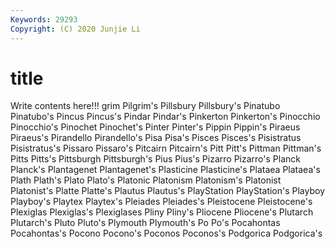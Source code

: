 ```yaml
---
Keywords: 29293
Copyright: (C) 2020 Junjie Li
---
```


# title

Write contents here!!!
grim 
Pilgrim's 
Pillsbury 
Pillsbury's 
Pinatubo 
Pinatubo's 
Pincus 
Pincus's 
Pindar 
Pindar's
Pinkerton 
Pinkerton's 
Pinocchio 
Pinocchio's 
Pinochet 
Pinochet's 
Pinter 
Pinter's 
Pippin 
Pippin's
Piraeus 
Piraeus's 
Pirandello 
Pirandello's 
Pisa 
Pisa's 
Pisces 
Pisces's 
Pisistratus 
Pisistratus's
Pissaro 
Pissaro's 
Pitcairn 
Pitcairn's 
Pitt 
Pitt's 
Pittman 
Pittman's 
Pitts 
Pitts's
Pittsburgh 
Pittsburgh's 
Pius 
Pius's 
Pizarro 
Pizarro's 
Planck 
Planck's 
Plantagenet 
Plantagenet's
Plasticine 
Plasticine's 
Plataea 
Plataea's 
Plath 
Plath's 
Plato 
Plato's 
Platonic 
Platonism
Platonism's 
Platonist 
Platonist's 
Platte 
Platte's 
Plautus 
Plautus's 
PlayStation 
PlayStation's 
Playboy
Playboy's 
Playtex 
Playtex's 
Pleiades 
Pleiades's 
Pleistocene 
Pleistocene's 
Plexiglas 
Plexiglas's 
Plexiglases
Pliny 
Pliny's 
Pliocene 
Pliocene's 
Plutarch 
Plutarch's 
Pluto 
Pluto's 
Plymouth 
Plymouth's
Po 
Po's 
Pocahontas 
Pocahontas's 
Pocono 
Pocono's 
Poconos 
Poconos's 
Podgorica 
Podgorica's

